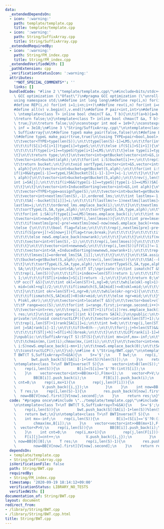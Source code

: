 ```yaml
---
data:
  _extendedDependsOn:
  - icon: ':warning:'
    path: template/template.cpp
    title: template/template.cpp
  - icon: ':warning:'
    path: String/SuffixArray.cpp
    title: String/SuffixArray.cpp
  _extendedRequiredBy:
  - icon: ':warning:'
    path: String/FM_index.cpp
    title: String/FM_index.cpp
  _extendedVerifiedWith: []
  _pathExtension: cpp
  _verificationStatusIcon: ':warning:'
  attributes:
    '*NOT_SPECIAL_COMMENTS*': ''
    links: []
  bundledCode: "#line 2 \"template/template.cpp\"\n#include<bits/stdc++.h>\n#pragma\
    \ GCC optimization (\"Ofast\")\n#pragma GCC optimization (\"unroll-loops\")\n\
    using namespace std;\n#define int long long\n#define rep(i,n) for(int i=0;i<n;i++)\n\
    #define REP(i,n) for(int i=1;i<n;i++)\n#define rev(i,n) for(int i=n-1;i>=0;i--)\n\
    #define all(v) v.begin(),v.end()\n#define P pair<int,int>\n#define len(s) (int)s.size()\n\
    \ \ntemplate<class T> inline bool chmin(T &a, T b){\n\tif(a>b){a=b;return true;}\n\
    \treturn false;\n}\ntemplate<class T> inline bool chmax(T &a, T b){\n\tif(a<b){a=b;return\
    \ true;}\n\treturn false;\n}\nconstexpr int mod = 1e9+7;\nconstexpr long long\
    \ inf = 3e18;\n#line 3 \"String/SuffixArray.cpp\"\n\ntemplate<class T>\nclass\
    \ SuffixArray{\n\t#define typeS make_pair(false,false)\n\t#define LMS make_pair(false,true)\n\
    \t#define typeL make_pair(true,true)\n\tusing TYPE=pair<bool,bool>;\n\tvector<TYPE>assignType(vector<int>&S){\n\
    \t\tvector<TYPE>type(len(S));\n\t\ttype[len(S)-1]=LMS;\n\t\tfor(int i=len(S)-2;i>=0;i--){\n\
    \t\t\tif(S[i]<S[i+1])type[i]=typeS;\n\t\t\telse if(S[i]>S[i+1]){\n\t\t\t\ttype[i]=typeL;\n\
    \t\t\t\tif(type[i+1]==typeS)type[i+1]=LMS;\n\t\t\t}else type[i]=type[i+1];\n\t\
    \t}\n\t\treturn type;\n\t}\n\tvector<int>getBucket(vector<int>&S,int alph){\n\t\
    \tvector<int>bucket(alph);\n\t\tfor(int i:S)bucket[i]++;\n\t\trep(i,len(bucket)-1)bucket[i+1]+=bucket[i];\n\
    \t\treturn bucket;\n\t}\n\tvoid sortTypeL(vector<int>&S,vector<int>&SA,vector<TYPE>&type,int\
    \ alph){\n\t\tvector<int>bucket=getBucket(S,alph);\n\t\tfor(int i:SA){\n\t\t\t\
    if(i>0&&type[i-1]==typeL)SA[bucket[S[i-1]-1]++]=i-1;\n\t\t}\n\t}\n\tvoid sortTypeS(vector<int>&S,vector<int>&SA,vector<TYPE>&type,int\
    \ alph){\n\t\tvector<int>bucket=getBucket(S,alph);\n\t\trev(j,len(S)){\n\t\t\t\
    int i=SA[j];\n\t\t\tif(i>0&&(type[i-1]==typeS||type[i-1]==LMS))SA[--bucket[S[i-1]]]=i-1;\n\
    \t\t}\n\t}\n\tvector<int>InducedSorting(vector<int>&S,int alph){\n\t\tvector<int>SA(len(S),-1);\n\
    \t\tvector<TYPE>type=assignType(S);\n\t\tvector<int>bucket=getBucket(S,alph);\n\
    \t\tvector<int>nextlms(len(S),-1),ordered_lms;\n\t\tint lastlms=-1;\n\t\trep(i,len(S))if(type[i]==LMS){\n\
    \t\t\tSA[--bucket[S[i]]]=i;\n\t\t\tif(lastlms!=-1)nextlms[lastlms]=i;\n\t\t\t\
    lastlms=i;\n\t\t\tordered_lms.emplace_back(i);\n\t\t}\n\t\tnextlms[lastlms]=lastlms;\n\
    \t\tsortTypeL(S,SA,type,alph);\n\t\tsortTypeS(S,SA,type,alph);\n\t\tvector<int>lmses;\n\
    \t\tfor(int i:SA)if(type[i]==LMS)lmses.emplace_back(i);\n\t\tint nowrank=0;\n\t\
    \tvector<int>newS={0};\n\t\tREP(i,len(lmses)){\n\t\t\tint pre=lmses[i-1],now=lmses[i];\n\
    \t\t\tif(nextlms[pre]-pre!=nextlms[now]-now)newS.emplace_back(++nowrank);\n\t\t\
    \telse {\n\t\t\t\tbool flag=false;\n\t\t\t\trep(j,nextlms[pre]-pre+1){\n\t\t\t\
    \t\tif(S[pre+j]!=S[now+j]){flag=true;break;}\n\t\t\t\t}\n\t\t\t\tif(flag)newS.emplace_back(++nowrank);\n\
    \t\t\t\telse newS.emplace_back(nowrank);\n\t\t\t}\n\t\t}\n\t\tif(nowrank+1!=len(lmses)){\n\
    \t\t\tvector<int>V(len(S),-1);\n\t\t\trep(i,len(lmses)){\n\t\t\t\tV[lmses[i]]=newS[i];\n\
    \t\t\t}\n\t\t\tvector<int>newnewS;\n\t\t\trep(i,len(S))if(V[i]!=-1)newnewS.emplace_back(V[i]);\n\
    \t\t\tvector<int>SA_=InducedSorting(newnewS,nowrank+1);\n\t\t\trep(i,len(SA_)){\n\
    \t\t\t\tlmses[i]=ordered_lms[SA_[i]];\n\t\t\t}\n\t\t}\n\t\tSA.assign(len(S),-1);\n\
    \t\tbucket=getBucket(S,alph);\n\t\trev(i,len(lmses)){\n\t\t\tSA[--bucket[S[lmses[i]]]]=lmses[i];\n\
    \t\t}\n\t\tsortTypeL(S,SA,type,alph);\n\t\tsortTypeS(S,SA,type,alph);\n\t\treturn\
    \ SA;\n\t}\n\tvector<int>SA;\n\tT ST;\nprivate:\n\tint ismatch(T &S,int index){\n\
    \t\trep(i,len(S)){\n\t\t\tif(i+index>=len(ST))return 1;\n\t\t\tif(ST[i+index]<S[i])return\
    \ 1;\n\t\t\tif(ST[i+index]>S[i])return -1;\n\t\t}\n\t\treturn 0;\n\t}\npublic:\n\
    \tP occ(T &S){\n\t\tint okl=len(ST)+1,ngl=0;\n\t\twhile(okl-ngl>1){\n\t\t\tint\
    \ mid=(okl+ngl)/2;\n\t\t\tif(ismatch(S,SA[mid])<=0)okl=mid;\n\t\t\telse ngl=mid;\n\
    \t\t}\n\t\tint okr=len(ST)+1,ngr=0;\n\t\twhile(okr-ngr>1){\n\t\t\tint mid=(okr+ngr)/2;\n\
    \t\t\tif(ismatch(S,SA[mid])<0)okr=mid;\n\t\t\telse ngr=mid;\n\t\t}\n\t\treturn\
    \ P(okl,okr);\n\t}\n\tvector<int>locate(T &S){\n\t\tvector<bool>v(len(ST)+1);\n\
    \t\tP range=occ(S);\n\t\tfor(int i=range.first;i<range.second;i++)v[SA[i]]=true;\n\
    \t\tvector<int>res;\n\t\trep(i,len(ST)+1)if(v[i])res.emplace_back(i);\n\t\treturn\
    \ res;\n\t}\n\tint operator[](int k){return SA[k];}\n\npublic:\n\tvector<int>LCP;\n\
    private:\n\tvoid constructLCP(){\n\t\tvector<int>rank(len(ST)+1);\n\t\tLCP.resize(len(ST)+1);\n\
    \t\trep(i,len(ST)+1)rank[SA[i]]=i;\n\t\tint h=0;\n\t\trep(i,len(ST)){\n\t\t\t\
    int j=SA[rank[i]-1];\n\t\t\tif(h>0)h--;\n\t\t\tfor(j;j+h<len(ST)&&i+h<len(ST);h++){\n\
    \t\t\t\tif(ST[j+h]!=ST[i+h])break;\n\t\t\t}\n\t\t\tLCP[rank[i]-1]=h;\n\t\t}\n\t\
    }\npublic:\n\tSuffixArray(T S):ST(S){\n\t\tint mn=inf,mx=-inf;\n\t\tfor(auto i:S){\n\
    \t\t\tchmin(mn,(int)i);chmax(mx,(int)i);\n\t\t}\n\t\tvector<int>newS;\n\t\tfor(auto\
    \ i:S)newS.emplace_back(i-mn+1);\n\t\tnewS.emplace_back(0);\n\t\tSA=InducedSorting(newS,mx-mn+2);\n\
    \t\tconstructLCP();\n\t}\n};\n#line 4 \"String/BWT.cpp\"\n\ntemplate<class T>\n\
    T BWT(T S,SuffixArray<T>&SA){\n    S+='$';\n    T bwt;\n    rep(i,len(S)){\n \
    \       bwt.push_back(S[(SA[i]-1+len(S))%len(S)]);\n    }\n    return bwt;\n}\n\
    \ntemplate<class T>\nT BWTInverse(T S){\n    vector<int>B(len(S));\n    int mx=-inf;\n\
    \    rep(i,len(S)){\n        B[i]=(S[i]=='$'?0:(int)S[i]);\n        chmax(mx,B[i]);\n\
    \    }\n    vector<vector<int>>BB(mx+1),F(mx+1);\n    vector<P>V;\n    rep(i,len(S)){\n\
    \        BB[B[i]].push_back(i);\n        F[B[i]].push_back(i);\n    }\n    int\
    \ cnt=0;\n    rep(i,mx+1){\n        rep(j,len(F[i])){\n            F[i][j]=cnt++;\n\
    \            V.push_back({i,j});\n        }\n    }\n    int now=BB[0][0];\n  \
    \  T res;\n    rep(i,len(S)-1){\n        res.push_back(V[now].first);\n      \
    \  now=BB[V[now].first][V[now].second];\n    }\n    return res;\n}\n"
  code: "#pragma once\n#include \"../template/template.cpp\"\n#include \"./SuffixArray.cpp\"\
    \n\ntemplate<class T>\nT BWT(T S,SuffixArray<T>&SA){\n    S+='$';\n    T bwt;\n\
    \    rep(i,len(S)){\n        bwt.push_back(S[(SA[i]-1+len(S))%len(S)]);\n    }\n\
    \    return bwt;\n}\n\ntemplate<class T>\nT BWTInverse(T S){\n    vector<int>B(len(S));\n\
    \    int mx=-inf;\n    rep(i,len(S)){\n        B[i]=(S[i]=='$'?0:(int)S[i]);\n\
    \        chmax(mx,B[i]);\n    }\n    vector<vector<int>>BB(mx+1),F(mx+1);\n  \
    \  vector<P>V;\n    rep(i,len(S)){\n        BB[B[i]].push_back(i);\n        F[B[i]].push_back(i);\n\
    \    }\n    int cnt=0;\n    rep(i,mx+1){\n        rep(j,len(F[i])){\n        \
    \    F[i][j]=cnt++;\n            V.push_back({i,j});\n        }\n    }\n    int\
    \ now=BB[0][0];\n    T res;\n    rep(i,len(S)-1){\n        res.push_back(V[now].first);\n\
    \        now=BB[V[now].first][V[now].second];\n    }\n    return res;\n}"
  dependsOn:
  - template/template.cpp
  - String/SuffixArray.cpp
  isVerificationFile: false
  path: String/BWT.cpp
  requiredBy:
  - String/FM_index.cpp
  timestamp: '2020-09-19 18:14:12+09:00'
  verificationStatus: LIBRARY_NO_TESTS
  verifiedWith: []
documentation_of: String/BWT.cpp
layout: document
redirect_from:
- /library/String/BWT.cpp
- /library/String/BWT.cpp.html
title: String/BWT.cpp
---
```

